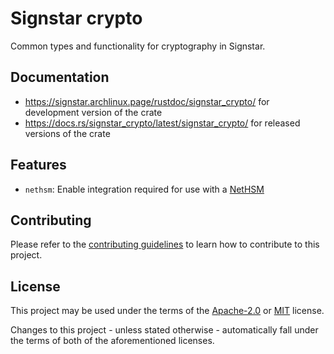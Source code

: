 # Signstar crypto

Common types and functionality for cryptography in Signstar.

## Documentation

- <https://signstar.archlinux.page/rustdoc/signstar_crypto/> for development version of the crate
- <https://docs.rs/signstar_crypto/latest/signstar_crypto/> for released versions of the crate

## Features

- `nethsm`: Enable integration required for use with a [NetHSM]

## Contributing

Please refer to the [contributing guidelines] to learn how to contribute to this project.

## License

This project may be used under the terms of the [Apache-2.0] or [MIT] license.

Changes to this project - unless stated otherwise - automatically fall under the terms of both of the aforementioned licenses.

[Apache-2.0]: https://www.apache.org/licenses/LICENSE-2.0
[MIT]: https://opensource.org/licenses/MIT
[NetHSM]: https://www.nitrokey.com/products/nethsm
[contributing guidelines]: ../CONTRIBUTING.md

